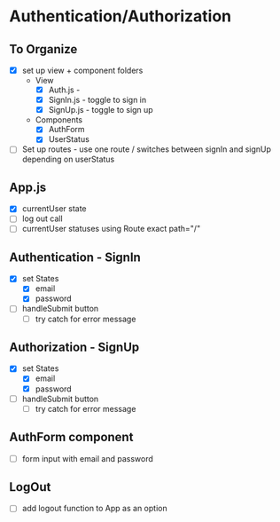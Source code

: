 # Authentication/Authorization

## To Organize

- [x] set up view + component folders
  - View
    - [x] Auth.js -
    - [x] SignIn.js - toggle to sign in
    - [x] SignUp.js - toggle to sign up
  - Components
    - [x] AuthForm
    - [x] UserStatus
- [ ] Set up routes - use one route / switches between signIn and signUp depending on userStatus

## App.js

- [x] currentUser state
- [ ] log out call
- [ ] currentUser statuses using Route exact path="/"

## Authentication - SignIn

- [x] set States
  - [x] email
  - [x] password
- [ ] handleSubmit button
  - [ ] try catch for error message

## Authorization - SignUp

- [x] set States
  - [x] email
  - [x] password
- [ ] handleSubmit button
  - [ ] try catch for error message

## AuthForm component

- [ ] form input with email and password

## LogOut

- [ ] add logout function to App as an option
